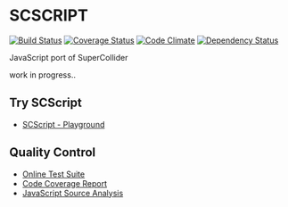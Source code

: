 SCSCRIPT
========
[![Build Status](https://travis-ci.org/mohayonao/SCScript.png?branch=master)](https://travis-ci.org/mohayonao/SCScript) [![Coverage Status](https://coveralls.io/repos/mohayonao/SCScript/badge.png?branch=master)](https://coveralls.io/r/mohayonao/SCScript?branch=master) [![Code Climate](https://codeclimate.com/github/mohayonao/SCScript.png)](https://codeclimate.com/github/mohayonao/SCScript) [![Dependency Status](https://david-dm.org/mohayonao/SCScript.png)](https://david-dm.org/mohayonao/SCScript)

JavaScript port of SuperCollider


work in progress..

## Try SCScript
- [SCScript - Playground](http://mohayonao.github.io/SCScript/demo/)

## Quality Control
- [Online Test Suite](http://mohayonao.github.io/SCScript/docs/report/test/)
- [Code Coverage Report](http://mohayonao.github.io/SCScript/docs/report/lcov-report/)
- [JavaScript Source Analysis](http://mohayonao.github.io/SCScript/docs/report/plato/)

